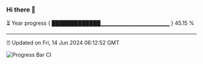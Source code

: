 ### Hi there 👋

⏳ Year progress { █████████████▁▁▁▁▁▁▁▁▁▁▁▁▁▁▁▁▁ } 45.15 %

---

⏰ Updated on Fri, 14 Jun 2024 06:12:52 GMT

![Progress Bar CI](https://github.com/Shyam-Makwana/GitHub-Actions-Demo/workflows/Progress%20Bar%20CI/badge.svg)
